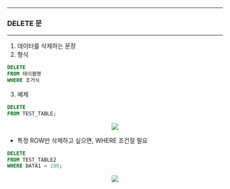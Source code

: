 -----
### DELETE 문
-----
1. 데이터를 삭제하는 문장
2. 형식
```sql
DELETE
FROM 테이블명
WHERE 조거식
```

3. 예제
```sql
DELETE 
FROM TEST_TABLE;
```
<div align="center">
<img src="https://github.com/sooyounghan/Data-Base/assets/34672301/8719022a-ef08-41af-81ec-0f51f0f89ce1">
</div>

  - 특정 ROW만 삭제하고 싶으면, WHERE 조건절 필요
```sql
DELETE 
FROM TEST_TABLE2
WHERE DATA1 = 100;
```
<div align="center">
<img src="https://github.com/sooyounghan/Data-Base/assets/34672301/8028fab3-6fe8-4692-9c47-0f09324db5ea">
</div>
